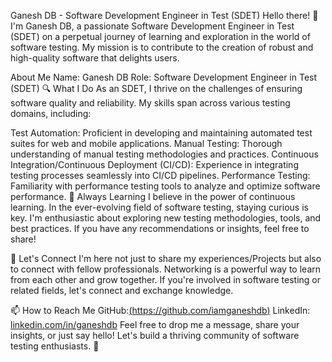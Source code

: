 Ganesh DB - Software Development Engineer in Test (SDET)
Hello there! 👋 I'm Ganesh DB, a passionate Software Development Engineer in Test (SDET) on a perpetual journey of learning and exploration in the world of software testing. My mission is to contribute to the creation of robust and high-quality software that delights users.

About Me
Name: Ganesh DB
Role: Software Development Engineer in Test (SDET)
🔍 What I Do
As an SDET, I thrive on the challenges of ensuring software quality and reliability. My skills span across various testing domains, including:

Test Automation: Proficient in developing and maintaining automated test suites for web and mobile applications.
Manual Testing: Thorough understanding of manual testing methodologies and practices.
Continuous Integration/Continuous Deployment (CI/CD): Experience in integrating testing processes seamlessly into CI/CD pipelines.
Performance Testing: Familiarity with performance testing tools to analyze and optimize software performance.
🌱 Always Learning
I believe in the power of continuous learning. In the ever-evolving field of software testing, staying curious is key. I'm enthusiastic about exploring new testing methodologies, tools, and best practices. If you have any recommendations or insights, feel free to share!

🤝 Let's Connect
I'm here not just to share my experiences/Projects but also to connect with fellow professionals. Networking is a powerful way to learn from each other and grow together. If you're involved in software testing or related fields, let's connect and exchange knowledge.

📫 How to Reach Me
GitHub:[(https://github.com/iamganeshdb)](https://github.com/iamganeshdb)
LinkedIn:[ linkedin.com/in/ganeshdb](https://www.linkedin.com/in/ganeshdb/)
Feel free to drop me a message, share your insights, or just say hello! Let's build a thriving community of software testing enthusiasts. 🚀
